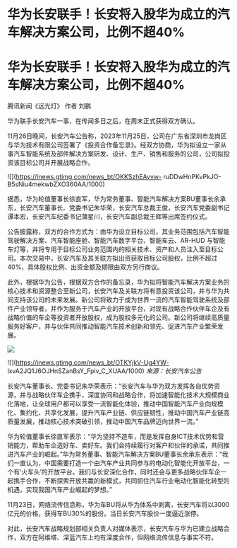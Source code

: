 # 华为长安联手！长安将入股华为成立的汽车解决方案公司，比例不超40%

# 华为长安联手！长安将入股华为成立的汽车解决方案公司，比例不超40%

腾讯新闻《远光灯》 作者 刘鹏

华为联手长安汽车一事，在传闻多日之后，在周末正式获得双方确认。

11月26日晚间，长安汽车公告称，2023年11月25日，公司在广东省深圳市龙岗区与华为技术有限公司签署了《投资合作备忘录》。经双方协商，华为拟设立一家从事汽车智能系统及部件解决方案研发、设计、生产、销售和服务的公司，公司拟投资该目标公司并开展战略合作。

![](https://inews.gtimg.com/news_bt/OKKSzhEAvvw-
ruDDwHnPKvPkJO-B5sNiu4mekwbZXO360AA/1000)

据悉，华为轮值董事长徐直军，华为常务董事、智能汽车解决方案BU董事长余承东，长安汽车董事长、党委书记朱华荣，长安汽车总裁王俊，长安汽车党委副书记谭本宏，长安汽车纪委书记蒲星川，长安汽车副总裁王辉等出席签约仪式。

公告披露称，双方的合作方式为：由华为设立目标公司，其业务范围包括汽车智能驾驶解决方案、汽车智能座舱、智能汽车数字平台、智能车云、AR-HUD
与智能车灯等，并将专用于目标公司业务范围内的相关技术、资产和人员注入至目标公司。本次交易中，长安汽车及其关联方拟出资获取目标公司股权，比例不超过
40%，具体股权比例、出资金额及期限由双方另行商议。

此外，根据华为公告，根据双方合作的备忘录，华为拟将智能汽车解决方案业务的核心技术和资源整合至新公司，长安汽车及关联方将有意投资该公司，并与华为共同支持该公司的未来发展。新公司将致力于成为世界一流的汽车智能驾驶系统及部件产业领导者，并作为服务于汽车产业的开放平台，对现有战略合作伙伴车企及有战略价值的车企等投资者开放股权，成为股权多元化的公司。新公司将继续高质量服务好客户，并与伙伴共同推动智能汽车技术创新和领先、促进汽车产业繁荣发展。

![](https://inews.gtimg.com/news_bt/O4loezzkt4XHBuiME61QXg6WwqzSC61OFI-9tmmLrGWWkAA/1000)

![](https://inews.gtimg.com/news_bt/OTKYjkV-Ug4YW-
lxvA2JQ1J6OJHnSZanBsY_Fpiv_C_XUAA/1000) _来源：长安汽车公告_

长安汽车董事长、党委书记朱华荣表示：“长安汽车与华为双方发挥各自优势资源，并与战略伙伴车企携手，深度协同和战略合作，将加速智能化技术大规模商业化落地，让全球用户都可以享受一流智能化体验，推动中国智能汽车产业向规模化、集约化、共享化发展，提升汽车产业链、供应链韧性，推动中国汽车产业链高质量发展，推动核心技术突破引领，推动中国汽车品牌迈向世界一流。”

华为轮值董事长徐直军表示：“华为坚持不造车，而是发挥自身ICT技术优势和营销能力，帮助车企造好车、卖好车。我们会持续履行对客户和伙伴的承诺，共同推进汽车产业的崛起。”华为常务董事、智能汽车解决方案BU董事长余承东表示：“我们一直认为，中国需要打造一个由汽车产业共同参与的电动化智能化开放平台，一个有‘火车头’的开放平台。我们与长安深化合作，同时还会与更多战略伙伴车企一起携手合作，不断探索开放共赢的新模式，共同抓住汽车行业电动化智能化转型的机遇，实现我国汽车产业崛起的梦想。”

11月23日，网络流传信息称，华为车BU将从华为体系中剥离，长安汽车将以3000亿元的价格，获得车BU30%的股份。当日长安汽车股价一度逼近涨停。

对此，长安汽车战略规划部相关负责人对媒体表示，长安汽车与华为已建立战略合作，双方在阿维塔、深蓝汽车上均有深度合作，但网络流传信息与事实不符。


